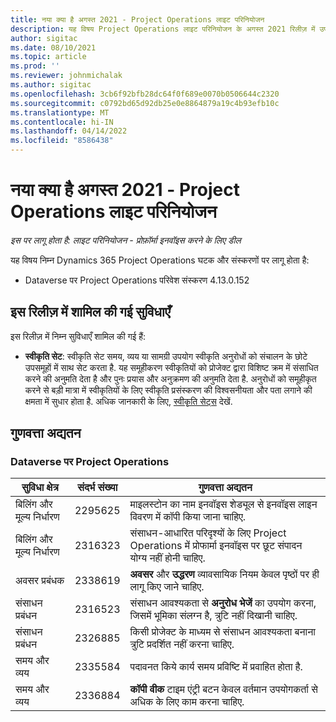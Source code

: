 ```yaml
---
title: नया क्या है अगस्त 2021 - Project Operations लाइट परिनियोजन
description: यह विषय Project Operations लाइट परिनियोजन के अगस्त 2021 रिलीज़ में उपलब्ध गुणवत्ता अद्यतनों के बारे में जानकारी प्रदान करता है.
author: sigitac
ms.date: 08/10/2021
ms.topic: article
ms.prod: ''
ms.reviewer: johnmichalak
ms.author: sigitac
ms.openlocfilehash: 3cb6f92bfb28dc64f0f689e0070b0506644c2320
ms.sourcegitcommit: c0792bd65d92db25e0e8864879a19c4b93efb10c
ms.translationtype: MT
ms.contentlocale: hi-IN
ms.lasthandoff: 04/14/2022
ms.locfileid: "8586438"
---
```

# <a name="whats-new-august-2021---project-operations-lite-deployment"></a>नया क्या है अगस्त 2021 - Project Operations लाइट परिनियोजन

_इस पर लागू होता है: लाइट परिनियोजन - प्रोफ़ॉर्मा इनवॉइस करने के लिए डील_

यह विषय निम्न Dynamics 365 Project Operations घटक और संस्करणों पर लागू होता है:

  - Dataverse पर Project Operations परिवेश संस्करण 4.13.0.152

## <a name="features-included-in-this-release"></a>इस रिलीज़ में शामिल की गई सुविधाएँ

इस रिलीज़ में निम्न सुविधाएँ शामिल की गई हैं:

- **स्वीकृति सेट**: स्वीकृति सेट समय, व्यय या सामग्री उपयोग स्वीकृति अनुरोधों को संचालन के छोटे उपसमूहों में साथ सेट करता है. यह समूहीकरण स्वीकृतियों को प्रोजेक्ट द्वारा विशिष्ट क्रम में संसाधित करने की अनुमति देता है और पुनः प्रयास और अनुक्रमण की अनुमति देता है. अनुरोधों को समूहीकृत करने से बड़ी मात्रा में स्वीकृतियों के लिए स्वीकृति प्रसंस्करण की विश्वसनीयता और पता लगाने की क्षमता में सुधार होता है. अधिक जानकारी के लिए, [स्वीकृति सेट्स](../../approvals/approval-sets.md) देखें.

## <a name="quality-updates"></a>गुणवत्ता अद्यतन

### <a name="project-operations-on-dataverse"></a>Dataverse पर Project Operations

| **सुविधा क्षेत्र** | **संदर्भ संख्या** | **गुणवत्ता अद्यतन** |
| --- | --- | --- |
| बिलिंग और मूल्य निर्धारण | 2295625 | माइलस्टोन का नाम इनवॉइस शेड्यूल से इनवॉइस लाइन विवरण में कॉपी किया जाना चाहिए. |
| बिलिंग और मूल्य निर्धारण | 2316323 | संसाधन-आधारित परिदृश्यों के लिए Project Operations में प्रोफार्मा इनवॉइस पर छूट संपादन योग्य नहीं होनी चाहिए. |
|  अवसर प्रबंधक | 2338619 | **अवसर** और **उद्धरण** व्यावसायिक नियम केवल पृष्ठों पर ही लागू किए जाने चाहिए. |
| संसाधन प्रबंधन | 2316523 | संसाधन आवश्यकता से **अनुरोध भेजें** का उपयोग करना, जिसमें भूमिका संलग्न है, त्रुटि नहीं दिखानी चाहिए. |
| संसाधन प्रबंधन | 2326885 | किसी प्रोजेक्ट के माध्यम से संसाधन आवश्यकता बनाना त्रुटि प्रदर्शित नहीं करना चाहिए. |
| समय और व्यय | 2335584 | पदावनत किये कार्य समय प्रविष्टि में प्रवाहित होता है. |
| समय और व्यय | 2336884 | **कॉपी वीक** टाइम एंट्री बटन केवल वर्तमान उपयोगकर्ता से अधिक के लिए काम करना चाहिए. |
